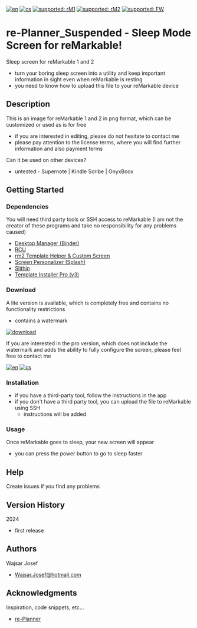 [![en](https://img.shields.io/badge/lang-en-red.svg)](https://github.com/PepikVaio/reMarkable_re-Planner_suspended/tree/main)
[![cs](https://img.shields.io/badge/lang-cs-springgreen.svg)](https://github.com/PepikVaio/reMarkable_re-Planner_suspended/blob/main/.github/README.cs.md)
[![supported: rM1](https://img.shields.io/badge/rM1-supported-green)](https://remarkable.com/store/remarkable)
[![supported: rM2](https://img.shields.io/badge/rM2-supported-green)](https://remarkable.com/store/remarkable-2)
[![supported: FW](https://img.shields.io/badge/fw_3.xx-supported-green)]()

# re-Planner_Suspended - Sleep Mode Screen for reMarkable!

Sleep screen for reMarkable 1 and 2
* turn your boring sleep screen into a utility and keep important information in sight even when reMarkable is resting
* you need to know how to upload this file to your reMarkable device

## Description

This is an image for reMarkable 1 and 2 in png format, which can be customized or used as is for free
* if you are interested in editing, please do not hesitate to contact me
* please pay attention to the license terms, where you will find further information and also payment terms

Can it be used on other devices?
* untested - Supernote | Kindle Scribe | OnyxBoox

## Getting Started

### Dependencies

You will need third party tools or SSH access to reMarkable (I am not the creator of these programs and take no responsibility for any problems caused)

* [Desktop Manager (Binder)](https://www.einkpads.com/products/binder-2)
* [RCU](http://www.davisr.me/projects/rcu/)
* [rm2 Template Helper & Custom Screen](https://www.freeremarkabletools.com/)
* [Screen Personalizer (Splash)](https://www.einkpads.com/products/remarkable-splash)
* [Slithin](https://github.com/furesoft/Slithin)
* [Template Installer Pro (v3)](https://www.einkpads.com/products/template-installer-3)

### Download
A lite version is available, which is completely free and contains no functionality restrictions
* contains a watermark

[![download](https://img.shields.io/badge/download-latest_release-slategray)](https://github.com/PepikVaio/reMarkable_re-Planner_suspended/releases)

If you are interested in the pro version, which does not include the watermark and adds the ability to fully configure the screen, please feel free to contact me


[![en](https://img.shields.io/badge/payment-en-blue.svg)](https://github.com/PepikVaio/reMarkable_re-Planner_suspended/blob/main/.github/PAYMENT.md)
[![cs](https://img.shields.io/badge/payment-cs-green.svg)](https://github.com/PepikVaio/reMarkable_re-Planner_suspended/blob/main/.github/PAYMENT.cs.md)

### Installation
* if you have a third-party tool, follow the instructions in the app
* if you don't have a third party tool, you can upload the file to reMarkable using SSH
  * instructions will be added

### Usage
Once reMarkable goes to sleep, your new screen will appear
* you can press the power button to go to sleep faster

## Help
Create issues if you find any problems

## Version History

2024
* first release

## Authors

Wajsar Josef
* Wajsar.Josef@hotmail.com

## Acknowledgments

Inspiration, code snippets, etc...
* [re-Planner](https://github.com/PepikVaio/reMarkable_re-Planner)
